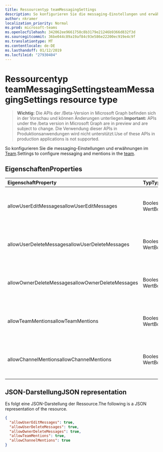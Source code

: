```yaml
---
title: Ressourcentyp teamMessagingSettings
description: So konfigurieren Sie die messaging-Einstellungen und erwähnungen im Team.
author: nkramer
localization_priority: Normal
ms.prod: microsoft-teams
ms.openlocfilehash: 342062ee9661758c8b3179e21246b9366d832f3d
ms.sourcegitcommit: 36be044c89a19af84c93e586e22200ec919e4c9f
ms.translationtype: MT
ms.contentlocale: de-DE
ms.lasthandoff: 01/12/2019
ms.locfileid: "27930404"
---
```

# <a name="teammessagingsettings-resource-type"></a><span data-ttu-id="848a1-103">Ressourcentyp teamMessagingSettings</span><span class="sxs-lookup"><span data-stu-id="848a1-103">teamMessagingSettings resource type</span></span>

> <span data-ttu-id="848a1-104">**Wichtig:** Die APIs der /Beta-Version in Microsoft Graph befinden sich in der Vorschau und können Änderungen unterliegen.</span><span class="sxs-lookup"><span data-stu-id="848a1-104">**Important:** APIs under the /beta version in Microsoft Graph are in preview and are subject to change.</span></span> <span data-ttu-id="848a1-105">Die Verwendung dieser APIs in Produktionsanwendungen wird nicht unterstützt.</span><span class="sxs-lookup"><span data-stu-id="848a1-105">Use of these APIs in production applications is not supported.</span></span>

<span data-ttu-id="848a1-106">So konfigurieren Sie die messaging-Einstellungen und erwähnungen im [Team](team.md).</span><span class="sxs-lookup"><span data-stu-id="848a1-106">Settings to configure messaging and mentions in the [team](team.md).</span></span>

## <a name="properties"></a><span data-ttu-id="848a1-107">Eigenschaften</span><span class="sxs-lookup"><span data-stu-id="848a1-107">Properties</span></span>
| <span data-ttu-id="848a1-108">Eigenschaft</span><span class="sxs-lookup"><span data-stu-id="848a1-108">Property</span></span>     | <span data-ttu-id="848a1-109">Typ</span><span class="sxs-lookup"><span data-stu-id="848a1-109">Type</span></span>   |<span data-ttu-id="848a1-110">Beschreibung</span><span class="sxs-lookup"><span data-stu-id="848a1-110">Description</span></span>|
|:---------------|:--------|:----------|
|<span data-ttu-id="848a1-111">allowUserEditMessages</span><span class="sxs-lookup"><span data-stu-id="848a1-111">allowUserEditMessages</span></span>|<span data-ttu-id="848a1-112">Boolescher Wert</span><span class="sxs-lookup"><span data-stu-id="848a1-112">Boolean</span></span>|<span data-ttu-id="848a1-113">Wenn es sich bei Festlegung auf true können Benutzer ihre Nachrichten bearbeiten kann.</span><span class="sxs-lookup"><span data-stu-id="848a1-113">If set to true, users can edit their messages.</span></span>|
|<span data-ttu-id="848a1-114">allowUserDeleteMessages</span><span class="sxs-lookup"><span data-stu-id="848a1-114">allowUserDeleteMessages</span></span>|<span data-ttu-id="848a1-115">Boolescher Wert</span><span class="sxs-lookup"><span data-stu-id="848a1-115">Boolean</span></span>|<span data-ttu-id="848a1-116">Bei Festlegung auf true können Benutzer ihre Nachrichten löschen kann.</span><span class="sxs-lookup"><span data-stu-id="848a1-116">If set to true, users can delete their messages.</span></span>|
|<span data-ttu-id="848a1-117">allowOwnerDeleteMessages</span><span class="sxs-lookup"><span data-stu-id="848a1-117">allowOwnerDeleteMessages</span></span>|<span data-ttu-id="848a1-118">Boolescher Wert</span><span class="sxs-lookup"><span data-stu-id="848a1-118">Boolean</span></span>|<span data-ttu-id="848a1-119">Bei Festlegung auf "true" Websitebesitzer eine beliebige Nachricht löschen kann.</span><span class="sxs-lookup"><span data-stu-id="848a1-119">If set to true, owners can delete any message.</span></span>|
|<span data-ttu-id="848a1-120">allowTeamMentions</span><span class="sxs-lookup"><span data-stu-id="848a1-120">allowTeamMentions</span></span>|<span data-ttu-id="848a1-121">Boolescher Wert</span><span class="sxs-lookup"><span data-stu-id="848a1-121">Boolean</span></span>|<span data-ttu-id="848a1-122">Wenn Festlegung auf "true", "@team erwähnungen sind zulässig.</span><span class="sxs-lookup"><span data-stu-id="848a1-122">If set to true, @team mentions are allowed.</span></span>|
|<span data-ttu-id="848a1-123">allowChannelMentions</span><span class="sxs-lookup"><span data-stu-id="848a1-123">allowChannelMentions</span></span>|<span data-ttu-id="848a1-124">Boolescher Wert</span><span class="sxs-lookup"><span data-stu-id="848a1-124">Boolean</span></span>|<span data-ttu-id="848a1-125">Wenn Festlegung auf "true", "@channel erwähnungen sind zulässig.</span><span class="sxs-lookup"><span data-stu-id="848a1-125">If set to true, @channel mentions are allowed.</span></span>|

## <a name="json-representation"></a><span data-ttu-id="848a1-126">JSON-Darstellung</span><span class="sxs-lookup"><span data-stu-id="848a1-126">JSON representation</span></span>

<span data-ttu-id="848a1-127">Es folgt eine JSON-Darstellung der Ressource.</span><span class="sxs-lookup"><span data-stu-id="848a1-127">The following is a JSON representation of the resource.</span></span>

<!-- {
  "blockType": "resource",
  "@odata.type": "microsoft.graph.teamMessagingSettings"
}-->

```json
{
  "allowUserEditMessages": true,
  "allowUserDeleteMessages": true,
  "allowOwnerDeleteMessages": true,
  "allowTeamMentions": true,
  "allowChannelMentions": true    
}
```

<!-- uuid: 8fcb5dbc-d5aa-4681-8e31-b001d5168d79
2015-10-25 14:57:30 UTC -->
<!-- {
  "type": "#page.annotation",
  "description": "team's messagingSettings resource",
  "keywords": "",
  "section": "documentation",
  "tocPath": ""
}-->
